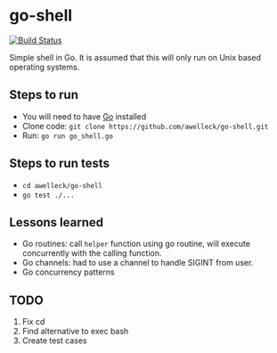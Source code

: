 # go-shell
[![Build Status](https://travis-ci.org/awelleck/go-shell.svg?branch=master)](https://travis-ci.org/awelleck/go-shell)

Simple shell in Go. It is assumed that this will only run on Unix based operating systems.

## Steps to run
* You will need to have [Go](https://golang.org/) installed
* Clone code: `git clone https://github.com/awelleck/go-shell.git`
* Run: `go run go_shell.go`

## Steps to run tests
* `cd awelleck/go-shell`
* `go test ./...`

## Lessons learned
* Go routines: call `helper` function using go routine, will execute concurrently with the calling function.
* Go channels: had to use a channel to handle SIGINT from user.
* Go concurrency patterns

## TODO
1. Fix cd
2. Find alternative to exec bash
3. Create test cases
